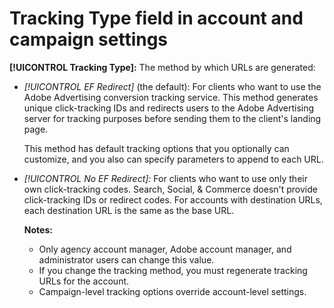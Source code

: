 # Tracking Type field in account and campaign settings

**[!UICONTROL Tracking Type]:** The method by which URLs are generated:

* *[!UICONTROL EF Redirect]* (the default): For clients who want to use the Adobe Advertising conversion tracking service. This method generates unique click-tracking IDs and redirects users to the Adobe Advertising server for tracking purposes before sending them to the client's landing page.

  This method has default tracking options that you optionally can customize, and you also can specify parameters to append to each URL.

* *[!UICONTROL No EF Redirect]:* For clients who want to use only their own click-tracking codes. Search, Social, & Commerce doesn't provide click-tracking IDs or redirect codes. For accounts with destination URLs, each destination URL is the same as the base URL.

  **Notes:**

  * Only agency account manager, Adobe account manager, and administrator users can change this value.
  * If you change the tracking method, you must regenerate tracking URLs for the account.
  * Campaign-level tracking options override account-level settings.
